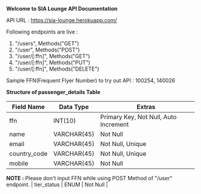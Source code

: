 **Welcome to SIA Lounge API Documentation**

API URL : https://sia-lounge.herokuapp.com/

Following endpoints are live : 

1. "/users", Methods("GET")
2. "/user", Methods("POST")
3. "/user/[:ffn]", Methods("GET")
4. "/user/[:ffn]", Methods("PUT")
5. "/user/[:ffn]", Methods("DELETE")


Sample FFN(Frequent Flyer Number) to try out API : 100254, 140026

**Structure of passenger_details Table**

| Field Name   |  Data Type    | Extras                                 |
| ------------ | ------------- | -------------------------------------- |            
| ffn          |  INT(10)      | Primary Key, Not Null, Auto Increment  |
| name         |  VARCHAR(45)  | Not Null                               |
| email        |  VARCHAR(45)  | Not Null, Unique                       |
| country_code |  VARCHAR(45)  | Not Null, Unique                       |
| mobile       |  VARCHAR(45)  | Not Null                               |

**NOTE :** Please don't input FFN while using POST Method of "/user" endpoint. 
| tier_status  |  ENUM         | Not Null                               |